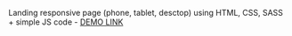 Landing responsive page (phone, tablet, desctop) using HTML, CSS, SASS + simple JS code
    - [DEMO LINK](https://serhii-yunnikov.github.io/bike-landing/)
